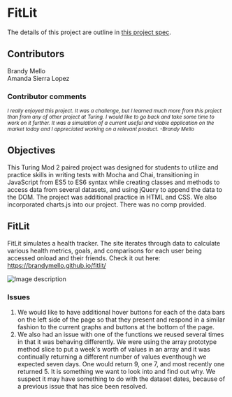 # FitLit 

The details of this project are outline in [this project spec](http://frontend.turing.io/projects/fitlit.html).

## Contributors

Brandy Mello <br>
Amanda Sierra Lopez

### Contributor comments
<em><small>I really enjoyed this project. It was a challenge, but I learned much more from this project than from any of other project at Turing. I would like to go back and take some time to work on it further. It was a simulation of a current useful and viable application on the market today and I appreciated working on a relevant product. -Brandy Mello</small></em>


## Objectives

This Turing Mod 2 paired project was designed for students to utilize and practice skills in writing tests with Mocha and Chai, transitioning in JavaScript from ES5 to ES6 syntax while creating classes and methods to access data from several datasets, and using jQuery to append the data to the DOM. The project was additional practice in HTML and CSS. We also incorporated charts.js into our project. There was no comp provided.

## FitLit

FitLit simulates a health tracker. The site iterates through data to calculate various health metrics, goals, and comparisons for each user being accessed onload and their friends. Check it out here:  https://brandymello.github.io/fitlit/

![Image description](link-to-image)

### Issues
1. We would like to have additional hover buttons for each of the data bars on the left side of the page so that they present and respond in a similar fashion to the current graphs and buttons at the bottom of the page.
1. We also had an issue with one of the functions we reused several times in that it was behaving differently. We were using the array prototype method slice to put a week's worth of values in an array and it was continually returning a different number of values eventhough we expected seven days. One would return 9, one 7, and most recently one returned 5. It is something we want to look into and find out why. We suspect it may have something to do with the dataset dates, because of a previous issue that has sice been resolved.
